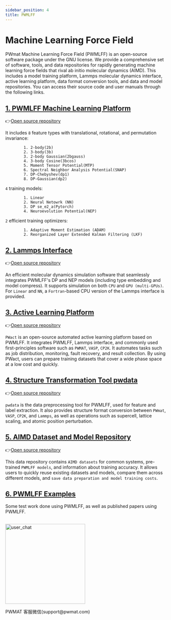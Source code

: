 ```yaml
---
sidebar_position: 4
title: PWMLFF
---
```

# Machine Learning Force Field

PWmat Machine Learning Force Field (PWMLFF) is an open-source software package under the GNU license. We provide a comprehensive set of software, tools, and data repositories for rapidly generating machine learning force fields that rival ab initio molecular dynamics (AIMD). This includes a model training platform, Lammps molecular dynamics interface, active learning platform, data format conversion tools, and data and model repositories. You can access their source code and user manuals through the following links.

## [1. PWMLFF Machine Learning Platform](./Installation.md)

👉[Open source repository](https://github.com/LonxunQuantum/PWMLFF)


It includes `8` feature types with translational, rotational, and permutation invariance:
```
        1. 2-body(2b)
        2. 3-body(3b)
        3. 2-body Gaussian(2bgauss)
        4. 3-body Cosine(3bcos)
        5. Moment Tensor Potential(MTP)
        6. Spectral Neighbor Analysis Potential(SNAP)
        7. DP-Chebyshev(dp1)
        8. DP-Gaussian(dp2)
```

`4` training models:
```
        1. Linear
        2. Neural Netowrk (NN)
        3. DP se_e2_a(Pytorch)
        4. Neuroevolution Potential(NEP)
```
`2` efficient training optimizers:
```
        1. Adaptive Moment Estimation (ADAM)
        2. Reorganized Layer Extended Kalman Filtering (LKF)
```

## [2. Lammps Interface](./Installation.md#lammps-for-pwmlff-compilation-and-installation)

👉[Open source repository](https://github.com/LonxunQuantum/Lammps_for_PWMLFF/tree/libtorch)

An efficient molecular dynamics simulation software that seamlessly integrates PWMLFF's DP and NEP models (including type embedding and model compress). It supports simulation on both `CPU` and `GPU (multi-GPUs)`. For `Linear` and `NN`, a `Fortran`-based CPU version of the Lammps interface is provided.

## [3. Active Learning Platform](./active%20learning/README.md)


👉[Open source repository](https://github.com/LonxunQuantum/PWact)

`PWact` is an open-source automated active learning platform based on PWMLFF. It integrates PWMLFF, Lammps interface, and commonly used first-principles software such as `PWMAT`, `VASP`, `CP2K`. It automates tasks such as job distribution, monitoring, fault recovery, and result collection. By using PWact, users can prepare training datasets that cover a wide phase space at a low cost and quickly.

## [4. Structure Transformation Tool pwdata](./Appendix-2.md)

👉[Open source repository](https://github.com/LonxunQuantum/pwdata)

`pwdata` is the data preprocessing tool for PWMLFF, used for feature and label extraction. It also provides structure format conversion between `PWmat`, `VASP`, `CP2K`, and `Lammps`, as well as operations such as supercell, lattice scaling, and atomic position perturbation.

## [5. AIMD Dataset and Model Repository](https://github.com/LonxunQuantum/PWMLFF_library)

👉[Open source repository](https://github.com/LonxunQuantum/PWMLFF_library)

This data repository contains `AIMD datasets` for common systems, pre-trained `PWMLFF models`, and information about training accuracy. It allows users to quickly reuse existing datasets and models, compare them across different models, and `save data preparation and model training costs`.

## [6. PWMLFF Examples](./examples/README.md)

Some test work done using PWMLFF, as well as published papers using PWMLFF.


##

<div>
<div style={{ display: 'inline-block', marginRight: '10px' }}>
    <img src={require("./pictures/pmat_support.png").default} alt="user_chat" width="250" />
    <p style={{ textAlign: 'center' }}>PWMAT 客服微信(support@pwmat.com)</p>
</div>
</div>
